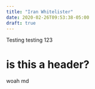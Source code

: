 ```yaml
---
title: "Iran Whitelister"
date: 2020-02-26T09:53:38-05:00
draft: true
---
```


Testing testing 123

# is this a header?

woah md

